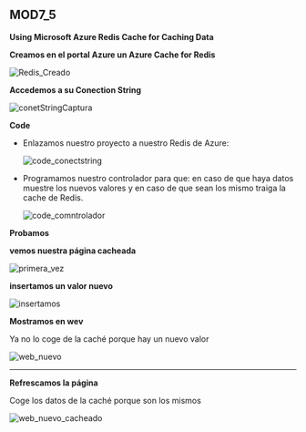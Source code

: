 ## MOD7_5

**Using Microsoft Azure Redis Cache for Caching Data**

**Creamos en el portal Azure un Azure Cache for Redis**



![Redis_Creado](https://github.com/JuanjoSalva/Using-Microsoft-Azure-Redis-Cache-for-Caching-Data/blob/master/img/Redis_Creado.PNG)



**Accedemos a su Conection String**

![conetStringCaptura](https://github.com/JuanjoSalva/Using-Microsoft-Azure-Redis-Cache-for-Caching-Data/blob/master/img/conetStringCaptura.PNG)



**Code**

- Enlazamos nuestro proyecto a nuestro Redis de Azure:

  ![code_conectstring](https://github.com/JuanjoSalva/Using-Microsoft-Azure-Redis-Cache-for-Caching-Data/blob/master/img/code_conectstring.PNG)

- Programamos nuestro controlador para que: en caso de que haya datos muestre los nuevos valores y en caso de que sean los mismo traiga la cache de Redis.

  ![code_comntrolador](https://github.com/JuanjoSalva/Using-Microsoft-Azure-Redis-Cache-for-Caching-Data/blob/master/img/code_comntrolador.PNG)

**Probamos**

**vemos nuestra página cacheada**

![primera_vez](https://github.com/JuanjoSalva/Using-Microsoft-Azure-Redis-Cache-for-Caching-Data/blob/master/img/primera_vez.PNG)

**insertamos un valor nuevo**

![insertamos](https://github.com/JuanjoSalva/Using-Microsoft-Azure-Redis-Cache-for-Caching-Data/blob/master/img/insertamos.PNG)

**Mostramos en wev**

Ya no lo coge de la caché porque hay un nuevo valor

![web_nuevo](https://github.com/JuanjoSalva/Using-Microsoft-Azure-Redis-Cache-for-Caching-Data/blob/master/img/web_nuevo.PNG)

****

**Refrescamos la página**

Coge los datos de la caché porque son los mismos

![web_nuevo_cacheado](https://github.com/JuanjoSalva/Using-Microsoft-Azure-Redis-Cache-for-Caching-Data/blob/master/img/web_nuevo_cacheado.PNG)
